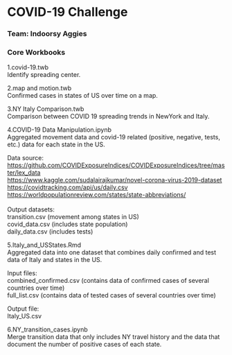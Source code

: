 # COVID-19 Challenge
### Team: Indoorsy Aggies

### Core Workbooks
1.covid-19.twb \
Identify spreading center. 

2.map and motion.twb \
Confirmed cases in states of US over time on a map.

3.NY Italy Comparison.twb \
Comparison between COVID 19 spreading trends in NewYork and Italy.

4.COVID-19 Data Manipulation.ipynb \
Aggregated movement data and covid-19 related (positive, negative, tests, etc.) data for each state in the US.

Data source:\
https://github.com/COVIDExposureIndices/COVIDExposureIndices/tree/master/lex_data \
https://www.kaggle.com/sudalairajkumar/novel-corona-virus-2019-dataset \
https://covidtracking.com/api/us/daily.csv \
https://worldpopulationreview.com/states/state-abbreviations/ \
\
Output datasets: \
transition.csv (movement among states in US) \
covid_data.csv (includes state population) \
daily_data.csv (includes tests)

5.Italy_and_USStates.Rmd \
Aggregated data into one dataset that combines daily confirmed and test data of Italy and states in the US.

Input files: \
combined_confirmed.csv (contains data of confirmed cases of several countries over time) \
full_list.csv (contains data of tested cases of several countries over time)

Output file: \
Italy_US.csv

6.NY_transition_cases.ipynb \
Merge transition data that only includes NY travel history and the data that document the number of positive cases of each state.

